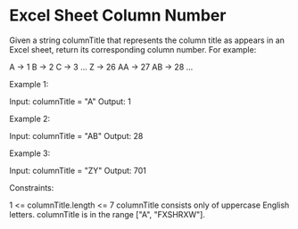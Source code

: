 # Excel Sheet Column Number

Given a string columnTitle that represents the column title as appears in an Excel sheet, return its corresponding column number.
For example:

A -> 1
B -> 2
C -> 3
...
Z -> 26
AA -> 27
AB -> 28
...

Example 1:

Input: columnTitle = "A"
Output: 1

Example 2:

Input: columnTitle = "AB"
Output: 28

Example 3:

Input: columnTitle = "ZY"
Output: 701

Constraints:

1 <= columnTitle.length <= 7
columnTitle consists only of uppercase English letters.
columnTitle is in the range ["A", "FXSHRXW"].
